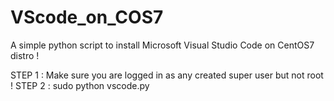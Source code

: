 # VScode_on_COS7
A simple python script to install Microsoft Visual Studio Code on CentOS7 distro ! 

STEP 1 : Make sure you are logged in as any created super user but not root !
STEP 2 : sudo python vscode.py

